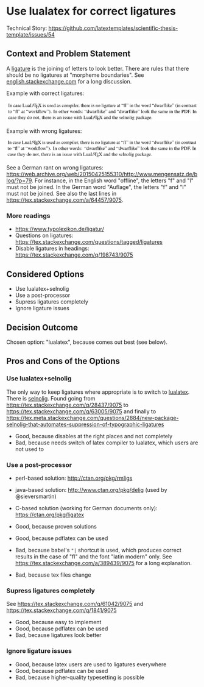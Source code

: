 # Use lualatex for correct ligatures

Technical Story: <https://github.com/latextemplates/scientific-thesis-template/issues/54>

## Context and Problem Statement

A [ligature](https://en.wikipedia.org/wiki/Typographic_ligature) is the joining of letters to look better.
There are rules that there should be no ligatures at "morpheme boundaries".
See [english.stackexchange.com](https://english.stackexchange.com/q/50660/66058) for a long discussion.

Example with correct ligatures:

![selnolig activated](ligatures-selnolig-activated.png)

Example with wrong ligatures:

![selnolig not activated](ligatures-selnolig-deactivated.png)

See a German rant on wrong ligatures: <https://web.archive.org/web/20150425155310/http://www.mengensatz.de/blog/?p=79>.
For instance, in the English word "offline", the letters "f" and "l" must not be joined.
In the German word "Auflage", the letters "f" and "l" must not be joined.
See also the last lines in <https://tex.stackexchange.com/a/64457/9075>.

### More readings

* <https://www.typolexikon.de/ligatur/>
* Questions on ligatures: <https://tex.stackexchange.com/questions/tagged/ligatures>
* Disable ligatures in headings: <https://tex.stackexchange.com/q/198743/9075>

## Considered Options

* Use lualatex+selnolig
* Use a post-processor
* Supress ligatures completely
* Ignore ligature issues

## Decision Outcome

Chosen option: "lualatex", because comes out best (see below).

## Pros and Cons of the Options

### Use lualatex+selnolig

The only way to keep ligatures where appropriate is to switch to [lualatex](http://www.luatex.org/).
There is [selnolig](https://www.ctan.org/pkg/selnolig).
Found going from <https://tex.stackexchange.com/q/28437/9075> to <https://tex.stackexchange.com/q/63005/9075> and finally to <https://tex.meta.stackexchange.com/questions/2884/new-package-selnolig-that-automates-suppression-of-typographic-ligatures>

* Good, because disables at the right places and not completely
* Bad, because needs switch of latex compiler to lualatex, which users are not used to

### Use a post-processor

* perl-based solution: <http://ctan.org/pkg/rmligs>
* java-based solution: <http://www.ctan.org/pkg/delig>  (used by @sieversmartin)
* C-based solution (working for German documents only): <https://ctan.org/pkg/ligatex>

* Good, because proven solutions
* Good, because pdflatex can be used
* Bad, because babel's `"|` shortcut is used, which produces correct results in the case of "fl" and the font "latin modern" only.
  See <https://tex.stackexchange.com/a/389439/9075> for a long explanation.
* Bad, because tex files change

### Supress ligatures completely

See <https://tex.stackexchange.com/q/61042/9075> and <https://tex.stackexchange.com/q/1841/9075>

* Good, because easy to implement
* Good, because pdflatex can be used
* Bad, because ligatures look better

### Ignore ligature issues

* Good, because latex users are used to ligatures everywhere
* Good, because pdflatex can be used
* Bad, because higher-quality typesetting is possible
